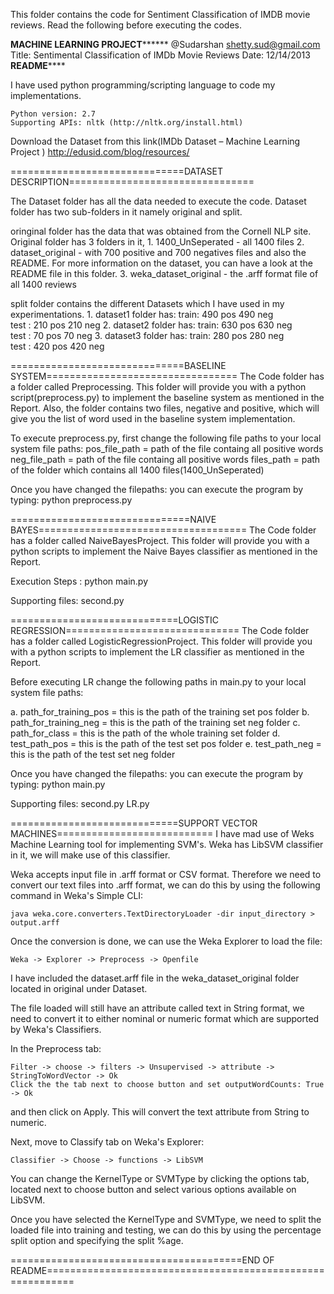 This folder contains the code for Sentiment Classification of IMDB movie reviews. 
Read the following before executing the codes.

**************************MACHINE LEARNING PROJECT********************************
@Sudarshan
shetty.sud@gmail.com
Title: Sentimental Classification of IMDb Movie Reviews
Date: 12/14/2013
************************************README****************************************

I have used python programming/scripting language to code my implementations. 

	Python version: 2.7
	Supporting APIs: nltk (http://nltk.org/install.html)

Download the Dataset from this link(IMDb Dataset – Machine Learning Project )
	http://edusid.com/blog/resources/
			
==============================DATASET DESCRIPTION================================

The Dataset folder has all the data needed to execute the code. Dataset folder has two 
sub-folders in it namely original and split. 

oringinal folder has the data that was obtained from the Cornell NLP site. Original folder 
has 3 folders in it,
	1. 1400_UnSeperated - all 1400 files 
	2. dataset_original - with 700 positive and 700 negatives files and also the README.
		For more information on the dataset, you can have a look at the README file in this folder.
	3. weka_dataset_original - the .arff format file of all 1400 reviews

split folder contains the different Datasets which I have used in my experimentations. 
	1. dataset1 folder has:
		train: 490 pos 490 neg 	
		test : 210 pos 210 neg
	2. dataset2 folder has:
		train: 630 pos 630 neg 	
		test : 70 pos 70 neg
	3. dataset3 folder has:
		train: 280 pos 280 neg 	
		test : 420 pos 420 neg

==============================BASELINE SYSTEM=================================
The Code folder has a folder called Preprocessing. This folder will provide you with a python 
script(preprocess.py) to implement the baseline system as mentioned in the Report. Also, the 
folder contains two files, negative and positive, which will give you the list of word used in
the baseline system implementation.

   To execute preprocess.py, first change the following file paths to your local system file paths:
pos_file_path = path of the file containg all positive words
neg_file_path = path of the file containg all positive words
files_path = path of the folder which contains all 1400 files(1400_UnSeperated)

   Once you have changed the filepaths: you can execute the program by typing: python preprocess.py

===============================NAIVE BAYES====================================
The Code folder has a folder called NaiveBayesProject. This folder will provide you with a python 
scripts to implement the Naive Bayes classifier as mentioned in the Report. 

  Execution Steps : python main.py

Supporting files: second.py

=============================LOGISTIC REGRESSION==============================
The Code folder has a folder called LogisticRegressionProject. This folder will provide you with 
a python scripts to implement the LR classifier as mentioned in the Report. 

Before executing LR change the following paths in main.py to your local system file paths:

   a. path_for_training_pos = this is the path of the training set pos folder
   b. path_for_training_neg = this is the path of the training set neg folder
   c. path_for_class = this is the path of the whole training set folder
   d. test_path_pos = this is the path of the test set pos folder
   e. test_path_neg = this is the path of the test set neg folder

Once you have changed the filepaths: you can execute the program by typing: python main.py

Supporting files: second.py
				  LR.py

=============================SUPPORT VECTOR MACHINES===========================
I have mad use of Weks Machine Learning tool for implementing SVM's. Weka has LibSVM classifier in it, 
we will make use of this classifier.

Weka accepts input file in .arff format or CSV format. Therefore we need to convert our text files into 
.arff format, we can do this by using the following command in Weka's Simple CLI:

	java weka.core.converters.TextDirectoryLoader -dir input_directory > output.arff

Once the conversion is done, we can use the Weka Explorer to load the file:

	Weka -> Explorer -> Preprocess -> Openfile

I have included the dataset.arff file in the weka_dataset_original folder located in original under Dataset.

The file loaded will still have an attribute called text in String format, we need to convert it to either 
nominal or numeric format which are supported by Weka's Classifiers. 

In the Preprocess tab:
	 
	Filter -> choose -> filters -> Unsupervised -> attribute -> StringToWordVector -> Ok
	Click the the tab next to choose button and set outputWordCounts: True -> Ok
	
and then click on Apply. This will convert the text attribute from String to numeric.

Next, move to Classify tab on Weka's Explorer:
	
	Classifier -> Choose -> functions -> LibSVM

You can change the KernelType or SVMType by clicking the options tab, located next to choose button and select 
various options available on LibSVM.

Once you have selected the KernelType and SVMType, we need to split the loaded file into training and testing, 
we can do this by using the percentage split option and specifying the split %age.

========================================END OF README===========================================================

